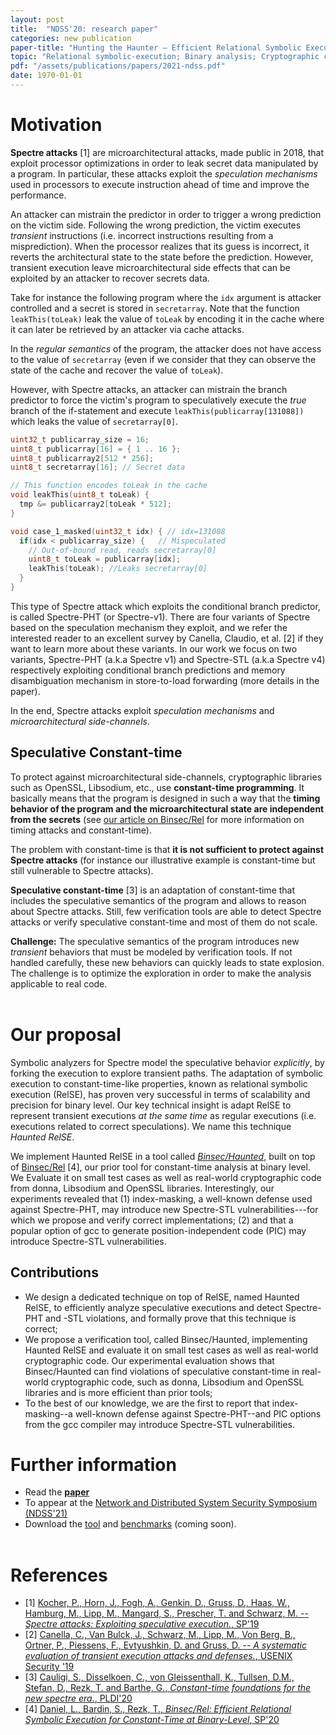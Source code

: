 ```yaml
---
layout: post
title:  "NDSS'20: research paper"
categories: new publication
paper-title: "Hunting the Haunter — Efficient Relational Symbolic Execution for Spectre with Haunted RelSE"
topic: "Relational symbolic-execution; Binary analysis; Cryptographic constant-time; Spectre attacks"
pdf: "/assets/publications/papers/2021-ndss.pdf"
date: 1970-01-01
---
```


# Motivation
**Spectre attacks** [1] are microarchitectural attacks, made public in
2018, that exploit processor optimizations in order to leak secret
data manipulated by a program. In particular, these attacks exploit
the *speculation mechanisms* used in processors to execute instruction
ahead of time and improve the performance.

An attacker can mistrain the predictor in order to trigger a wrong
prediction on the victim side. Following the wrong prediction, the
victim executes *transient* instructions (i.e. incorrect instructions
resulting from a misprediction). When the processor realizes that its
guess is incorrect, it reverts the architectural state to the state
before the prediction. However, transient execution leave
microarchitectural side effects that can be exploited by an attacker
to recover secrets data.

Take for instance the following program where the `idx` argument is
attacker controlled and a secret is stored in `secretarray`. Note that
the function `leakThis(toLeak)` leak the value of `toLeak` by encoding
it in the cache where it can later be retrieved by an attacker via
cache attacks.

In the *regular semantics* of the program, the attacker does not have
access to the value of `secretarray` (even if we consider that
they can observe the state of the cache and recover the value of
`toLeak`).

However, with Spectre attacks, an attacker can mistrain the branch
predictor to force the victim's program to speculatively execute the
*true* branch of the if-statement and execute
`leakThis(publicarray[131088])` which leaks the value of
`secretarray[0]`.

``` c
uint32_t publicarray_size = 16;
uint8_t publicarray[16] = { 1 .. 16 };
uint8_t publicarray2[512 * 256];
uint8_t secretarray[16]; // Secret data

// This function encodes toLeak in the cache
void leakThis(uint8_t toLeak) {
  tmp &= publicarray2[toLeak * 512];
}

void case_1_masked(uint32_t idx) { // idx=131088
  if(idx < publicarray_size) {   // Mispeculated
    // Out-of-bound read, reads secretarray[0]
    uint8_t toLeak = publicarray[idx];
    leakThis(toLeak); //Leaks secretarray[0]
  }
}
```

This type of Spectre attack which exploits the conditional branch
predictor, is called Spectre-PHT (or Spectre-v1). There are four
variants of Spectre based on the speculation mechanism they exploit,
and we refer the interested reader to an excellent survey by Canella,
Claudio, et al. [2] if they want to learn more about these variants.
In our work we focus on two variants, Spectre-PHT (a.k.a Spectre v1)
and Spectre-STL (a.k.a Spectre v4) respectively exploiting conditional
branch predictions and memory disambiguation mechanism in
store-to-load forwarding (more details in the paper).

In the end, Spectre attacks exploit *speculation mechanisms* and
*microarchitectural side-channels*.

## Speculative Constant-time
To protect against microarchitectural side-channels, cryptographic
libraries such as OpenSSL, Libsodium, etc., use **constant-time
programming**.  It basically means that the program is designed in
such a way that the **timing behavior of the program and the
microarchitectural state are independent from the secrets** (see [our
article on
Binsec/Rel](/new/publication/2020/05/18/s&p20.html)
for more information on timing attacks and constant-time).

The problem with constant-time is that **it is not sufficient to
protect against Spectre attacks** (for instance our illustrative
example is constant-time but still vulnerable to Spectre attacks).

**Speculative constant-time** [3] is an adaptation of constant-time
that includes the speculative semantics of the program and allows to
reason about Spectre attacks. Still, few verification tools are able
to detect Spectre attacks or verify speculative constant-time and most
of them do not scale.

**Challenge:** The speculative semantics of the program introduces new
*transient* behaviors that must be modeled by verification tools. If
not handled carefully, these new behaviors can quickly leads to state
explosion. The challenge is to optimize the exploration in order to
make the analysis applicable to real code.
<br/><br/>

# Our proposal
Symbolic analyzers for Spectre model the speculative behavior
*explicitly*, by forking the execution to explore transient paths.
The adaptation of symbolic execution to constant-time-like properties,
known as relational symbolic execution (RelSE), has proven very
successful in terms of scalability and precision for binary level.
Our key technical insight is adapt RelSE to represent transient
executions *at the same time* as regular executions (i.e. executions
related to correct speculations). We name this technique *Haunted
RelSE*.

We implement Haunted RelSE in a tool called
[*Binsec/Haunted*](https://github.com/binsec/haunted), built on top of
[Binsec/Rel](https://binsec.github.io/new/publication/2020/05/18/s&p20.html)
[4], our prior tool for constant-time analysis at binary level. We
Evaluate it on small test cases as well as real-world cryptographic
code from donna, Libsodium and OpenSSL libraries. Interestingly, our
experiments revealed that (1) index-masking, a well-known defense used
against Spectre-PHT, may introduce new Spectre-STL
vulnerabilities---for which we propose and verify correct
implementations; (2) and that a popular option of gcc to generate
position-independent code (PIC) may introduce Spectre-STL
vulnerabilities.

## Contributions
- We design a dedicated technique on top of RelSE, named Haunted
  RelSE, to efficiently analyze speculative executions and detect
  Spectre-PHT and -STL violations, and formally prove that this
  technique is correct;
- We propose a verification tool, called Binsec/Haunted, implementing
  Haunted RelSE and evaluate it on small test cases as well as
  real-world cryptographic code. Our experimental evaluation shows
  that Binsec/Haunted can find violations of speculative constant-time
  in real-world cryptographic code, such as donna, Libsodium and
  OpenSSL libraries and is more efficient than prior tools;
- To the best of our knowledge, we are the first to report that
  index-masking--a well-known defense against Spectre-PHT--and PIC
  options from the gcc compiler may introduce Spectre-STL
  vulnerabilities.

# Further information
- Read the
  [**paper**](/assets/publications/papers/2021-ndss.pdf)
- To appear at the [Network and Distributed System Security Symposium
  (NDSS'21)](https://www.ndss-symposium.org/ndss2021/)
- Download the [tool](https://github.com/binsec/haunted) and
[benchmarks](https://github.com/binsec/haunted_bench) (coming soon).
<br/><br/>

# References
- \[1\] [Kocher, P., Horn, J., Fogh, A., Genkin, D., Gruss, D., Haas,
  W., Hamburg, M., Lipp, M., Mangard, S., Prescher, T. and Schwarz,
  M. -- *Spectre attacks: Exploiting speculative execution.*,
  SP'19](https://ieeexplore.ieee.org/stamp/stamp.jsp?arnumber=8835233)
- \[2\] [Canella, C., Van Bulck, J., Schwarz, M., Lipp, M., Von Berg,
  B., Ortner, P., Piessens, F., Evtyushkin, D. and Gruss, D. -- *A
  systematic evaluation of transient execution attacks and defenses.*,
  USENIX Security
  '19](https://www.usenix.org/system/files/sec19-canella.pdf)
- \[3\] [Cauligi, S., Disselkoen, C., von Gleissenthall, K., Tullsen,
  D.M., Stefan, D., Rezk, T. and Barthe, G., *Constant-time
  foundations for the new spectre era.*,
  PLDI'20](http://cseweb.ucsd.edu/~dstefan/pubs/cauligi:2020:ct-foundations.pdf)
- \[4\] [Daniel, L., Bardin, S., Rezk, T., *Binsec/Rel: Efficient
  Relational Symbolic Execution for Constant-Time at Binary-Level*,
  SP'20](/assets/publications/papers/2020-sp.pdf)
